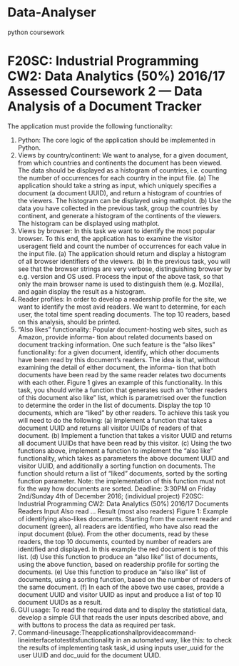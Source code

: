 # Data-Analyser
python coursework

F20SC: Industrial Programming CW2: Data Analytics (50%) 2016/17 Assessed Coursework 2 — Data Analysis of a Document Tracker
==============

The application must provide the following functionality:
1. Python: The core logic of the application should be implemented in Python.
2. Views by country/continent: We want to analyse, for a given document, from which countries and continents the document has been viewed. The data should be displayed as a histogram of countries, i.e. counting the number of occurrences for each country in the input file.
(a) The application should take a string as input, which uniquely specifies a document (a document UUID), and return a histogram of countries of the viewers. The histogram can be displayed using mathplot.
(b) Use the data you have collected in the previous task, group the countries by continent, and generate a histogram of the continents of the viewers. The histogram can be displayed using mathplot.
3. Views by browser: In this task we want to identify the most popular browser. To this end, the application has to examine the visitor useragent field and count the number of occurrences for each value in the input file.
(a) The application should return and display a histogram of all browser identifiers of the viewers.
(b) In the previous task, you will see that the browser strings are very verbose, distinguishing browser by e.g. version and OS used. Process the input of the above task, so that only the main browser name is used to distinguish them (e.g. Mozilla), and again display the result as a histogram.
4. Reader profiles: In order to develop a readership profile for the site, we want to identify the most avid readers. We want to determine, for each user, the total time spent reading documents. The top 10 readers, based on this analysis, should be printed.
5. “Also likes” functionality: Popular document-hosting web sites, such as Amazon, provide informa- tion about related documents based on document tracking information. One such feature is the “also likes” functionality: for a given document, identify, which other documents have been read by this document’s readers. The idea is that, without examining the detail of either document, the informa- tion that both documents have been read by the same reader relates two documents with each other. Figure 1 gives an example of this functionality. In this task, you should write a function that generates such an “other readers of this document also like” list, which is parametrised over the function to determine the order in the list of documents. Display the top 10 documents, which are “liked” by other readers.
To achieve this task you will need to do the following:
(a) Implement a function that takes a document UUID and returns all visitor UUIDs of readers of that document.
(b) Implement a function that takes a visitor UUID and returns all document UUIDs that have been read by this visitor.
(c) Using the two functions above, implement a function to implement the “also like” functionality, which takes as parameters the above document UUID and visitor UUID, and additionally a sorting function on documents. The function should return a list of “liked” documents, sorted by the sorting function parameter. Note: the implementation of this function must not fix the way how documents are sorted.
 Deadline: 3:30PM on Friday 2nd/Sunday 4th of December 2016; (individual project)
F20SC: Industrial Programming CW2: Data Analytics (50%) 2016/17 Documents Readers
Input
Also read ...
Result (most also readers)
Figure 1: Example of identifying also-likes documents. Starting from the current reader and document (green), all readers are identified, who have also read the input document (blue). From the other documents, read by these readers, the top 10 documents, counted by number of readers are identified and displayed. In this example the red document is top of this list.
(d) Use this function to produce an “also like” list of documents, using the above function, based on readership profile for sorting the documents.
(e) Use this function to produce an “also like” list of documents, using a sorting function, based on the number of readers of the same document.
(f) In each of the above two use cases, provide a document UUID and visitor UUID as input and produce a list of top 10 document UUIDs as a result.
6. GUI usage: To read the required data and to display the statistical data, develop a simple GUI that reads the user inputs described above, and with buttons to process the data as required per task.
7. Command-lineusage:Theapplicationshallprovideacommand-lineinterfacetotestitsfunctionality in an automated way, like this:
to check the results of implementing task task_id using inputs user_uuid for the user UUID and doc_uuid for the document UUID.
